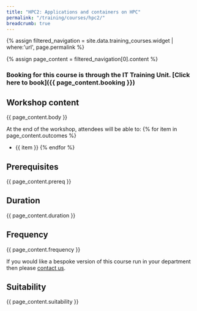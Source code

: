 ```yaml
---
title: "HPC2: Applications and containers on HPC"
permalink: "/training/courses/hpc2/"
breadcrumb: true
---
```


{% assign filtered_navigation = site.data.training_courses.widget | where:'url', page.permalink %}

{% assign page_content = filtered_navigation[0].content %}

### Booking for this course is through the IT Training Unit. [Click here to book]({{ page_content.booking }})

## Workshop content

{{ page_content.body }}


At the end of the workshop, attendees will be able to:
{% for item in page_content.outcomes %}
  - {{ item }}
{% endfor %}

## Prerequisites

{{ page_content.prereq }}
## Duration

{{ page_content.duration }}
## Frequency

{{ page_content.frequency }}

If you would like a bespoke version of this course run in your department then please [contact us](https://bit.ly/arc-help).
## Suitability

{{ page_content.suitability }}
